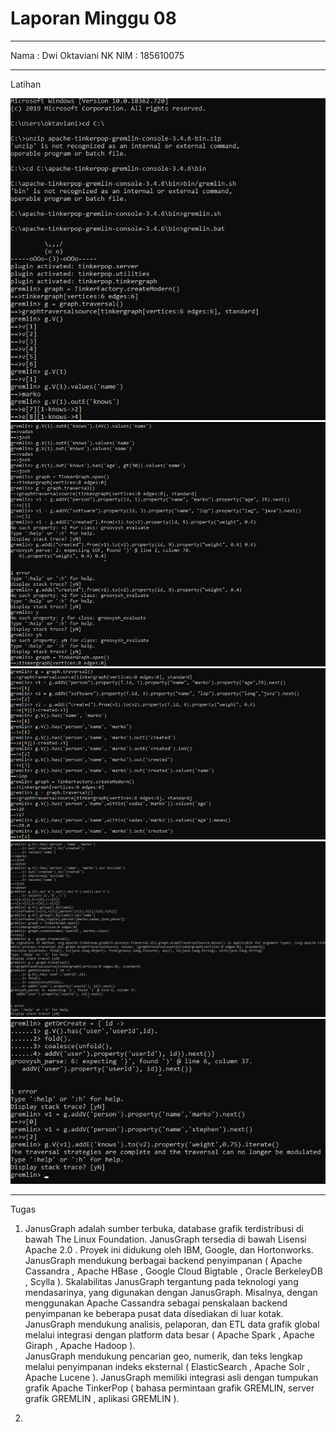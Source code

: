# Laporan Minggu 08
----

Nama : Dwi Oktaviani NK
NIM : 185610075

----
Latihan

![gambar1](gb1.png)
![gambar2](gb2.png)
![gambar3](gb3.png)
![gambar4](gb4.png)
![gambar5](gb5.png)

----
Tugas
1. JanusGraph adalah sumber terbuka, database grafik terdistribusi di bawah The Linux Foundation. JanusGraph tersedia di bawah Lisensi Apache 2.0 . Proyek ini didukung oleh IBM, Google, dan Hortonworks. JanusGraph mendukung berbagai backend penyimpanan ( Apache Cassandra , Apache HBase , Google Cloud Bigtable , Oracle BerkeleyDB , Scylla ). Skalabilitas JanusGraph tergantung pada teknologi yang mendasarinya, yang digunakan dengan JanusGraph. Misalnya, dengan menggunakan Apache Cassandra sebagai penskalaan backend penyimpanan ke beberapa pusat data disediakan di luar kotak. JanusGraph mendukung analisis, pelaporan, dan ETL data grafik global melalui integrasi dengan platform data besar ( Apache Spark , Apache Giraph , Apache Hadoop ).  
JanusGraph mendukung pencarian geo, numerik, dan teks lengkap melalui penyimpanan indeks eksternal ( ElasticSearch , Apache Solr , Apache Lucene ). JanusGraph memiliki integrasi asli dengan tumpukan grafik Apache TinkerPop ( bahasa permintaan grafik GREMLIN, server grafik GREMLIN , aplikasi GREMLIN ). 

2. 